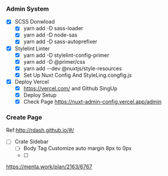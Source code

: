 ### Admin System

- [x] SCSS Donwload
  - [x] yarn add -D sass-loader
  - [x] yarn add -D node-sas
  - [x] yarn add -D sass-autoprefixer

- [x] Stylelint Linter
  - [x] yarn add -D stylelint-config-primer
  - [x] yarn add -D @primer/css
  - [x] yarn add --dev @nuxtjs/style-resources
  - [x] Set Up Nuxt Config And StyleLing.congfig.js

- [x] Deploy Vercel
  - [x] https://vercel.com/ and Github SingUp
  - [x] Deploy Setup
  - [x] Check Page
    https://nuxt-admin-config.vercel.app/admin

### Create Page

Ref:http://rdash.github.io/#/

- [ ] Crate Sidebar
  - [ ] Body Tag Customize auto margin 8px to 0px
  - [ ] 

https://menta.work/plan/2163/6767
